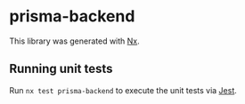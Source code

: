# prisma-backend

This library was generated with [Nx](https://nx.dev).

## Running unit tests

Run `nx test prisma-backend` to execute the unit tests via [Jest](https://jestjs.io).
